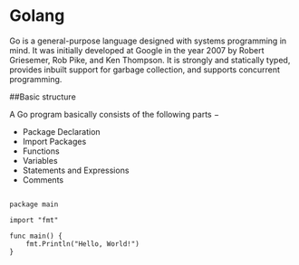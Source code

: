 # Golang

Go is a general-purpose language designed with systems programming in mind. It was initially developed at Google in the year 2007 by Robert Griesemer, Rob Pike, and Ken Thompson. It is strongly and statically typed, provides inbuilt support for garbage collection, and supports concurrent programming.

##Basic structure

A Go program basically consists of the following parts −

- Package Declaration
- Import Packages
- Functions
- Variables
- Statements and Expressions
- Comments

```

package main

import "fmt"

func main() {
    fmt.Println("Hello, World!")
}

```
